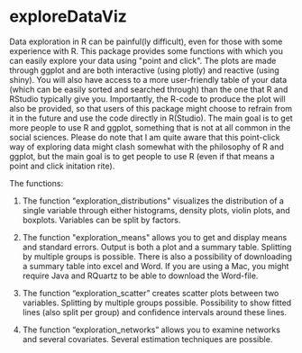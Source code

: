 # exploreDataViz
Data exploration in R can be painful(ly difficult), even for those with some experience with R. This package provides some functions with which you can easily explore your data using "point and click". The plots are made through ggplot and are both interactive (using plotly) and reactive (using shiny). You will also have access to a more user-friendly table of your data (which can be easily sorted and searched through) than the one that R and RStudio typically give you. Importantly, the R-code to produce the plot will also be provided, so that users of this package might choose to refrain from it in the future and use the code directly in R(Studio). The main goal is to get more people to use R and ggplot, something that is not at all common in the social sciences. Please do note that I am quite aware that this point-click way of exploring data might clash somewhat with the philosophy of R and ggplot, but the main goal is to get people to use R (even if that means a point and click initation rite). 

The functions:
1. The function "exploration_distributions" visualizes the distribution of a single variable through either histograms, density plots, violin plots, and boxplots. Variables can be split by factors.

2. The function "exploration_means" allows you to get and display means and standard errors. Output is both a plot and a summary table. Splitting by multiple groups is possible. There is also a possibility of downloading a summary table into excel and Word. If you are using a Mac, you might require Java and RQuartz to be able to download the Word-file.

3. The function “exploration_scatter” creates scatter plots between two variables. Splitting by multiple groups possible. Possibility to show fitted lines (also split per group) and confidence intervals around these lines.

4. The function “exploration_networks” allows you to examine networks and several covariates. Several estimation techniques are possible.




